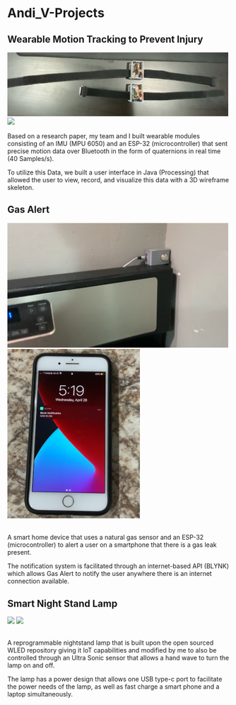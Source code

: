 # Andi_V-Projects

## Wearable Motion Tracking to Prevent Injury

<img src="README_Images/modules.PNG" width ="500" > <img src="README_Images/Wearable_Git.gif" width ="500" >



Based on a research paper, my team and I built wearable modules consisting of an IMU (MPU 6050) and an ESP-32 (microcontroller) that sent precise motion data over Bluetooth in the form of quaternions in real time (40 Samples/s). 
  
  To utilize this Data, we built a user interface in Java (Processing) that allowed the user to view, record, and visualize this data with a 3D wireframe skeleton.






## Gas Alert

<img src="README_Images/gas_alert.PNG" width ="500" > <img src="README_Images/notification.PNG" width ="300" >


<br>
A smart home device that uses a natural gas sensor and an ESP-32 (microcontroller) to alert a user on a smartphone that there is a gas leak present.

The notification system is facilitated through an internet-based API (BLYNK) which allows Gas Alert to notify the user anywhere there is an internet connection available.





## Smart Night Stand Lamp

<img src="README_Images/nightstandcolors.gif" width ="500" > <img src="README_Images/handwave.gif" width ="500" >


<br>
A reprogrammable nightstand lamp that is built upon the open sourced WLED repository giving it IoT capabilities and modified by me to also be controlled through an Ultra Sonic sensor that allows a hand wave to turn the lamp on and off.

The lamp has a power design that allows one USB type-c port to facilitate the power needs of the lamp, as well as fast charge a smart phone and a laptop simultaneously.



